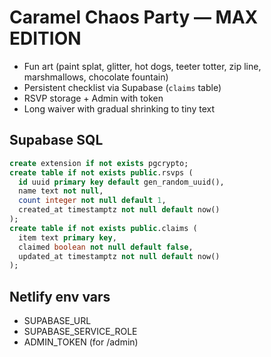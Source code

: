 # Caramel Chaos Party — MAX EDITION
- Fun art (paint splat, glitter, hot dogs, teeter totter, zip line, marshmallows, chocolate fountain)
- Persistent checklist via Supabase (`claims` table)
- RSVP storage + Admin with token
- Long waiver with gradual shrinking to tiny text

## Supabase SQL
```sql
create extension if not exists pgcrypto;
create table if not exists public.rsvps (
  id uuid primary key default gen_random_uuid(),
  name text not null,
  count integer not null default 1,
  created_at timestamptz not null default now()
);
create table if not exists public.claims (
  item text primary key,
  claimed boolean not null default false,
  updated_at timestamptz not null default now()
);
```

## Netlify env vars
- SUPABASE_URL
- SUPABASE_SERVICE_ROLE
- ADMIN_TOKEN (for /admin)
